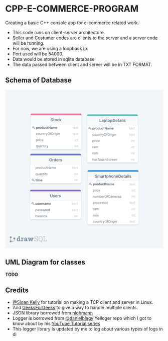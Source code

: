 # CPP-E-COMMERCE-PROGRAM

Creating a basic C++ console app for e-commerce related work.

- This code runs on client-server architecture.
- Seller and Costumer codes are clients to the server and a server code will be running.
- For now, we are using a loopback ip. 
- Port used will be 54000.
- Data would be stored in sqlite database 
- The data passed between client and server will be in TXT FORMAT.

## Schema of Database

<img src="img/drawSQL-export-2022-01-16_11 54.png">

## UML Diagram for classes

<b>TODO</b>

## Credits

- [@Sloan Kelly](https://www.youtube.com/channel/UC4LMPKWdhfFlJrJ1BHmRhMQ) for tutorial on making a TCP client and server in Linux.
- And [GeeksForGeeks](https://www.geeksforgeeks.org/socket-programming-in-cc-handling-multiple-clients-on-server-without-multi-threading/) to give a way to handle multiple clients.
- JSON library borrowed from [nlohmann](https://github.com/nlohmann/json)
- Logger is borrowed from [@danielblagy](https://github.com/danielblagy/Yelloger) Yelloger repo which I got to know about by his [YouTube Tutorial series](https://www.youtube.com/watch?v=1rnmYBSppYY&list=PL5Lk2LPoiyAKcw7T-_FB_4BNrWkxfwnus)
- This logger library is updated by me to log about various types of logs in di